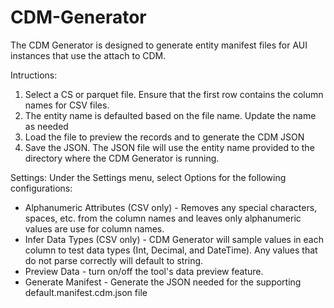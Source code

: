 # CDM-Generator
The CDM Generator is designed to generate entity manifest files for AUI instances that use the attach to CDM. 

Intructions:
1) Select a CS or parquet file. Ensure that the first row contains the column names for CSV files.
2) The entity name is defaulted based on the file name. Update the name as needed
3) Load the file to preview the records and to generate the CDM JSON
4) Save the JSON. The JSON file will use the entity name provided to the directory where the CDM Generator is running.


Settings:
Under the Settings menu, select Options for the following configurations:
  - Alphanumeric Attributes (CSV only) - Removes any special characters, spaces, etc. from the column names and leaves only alphanumeric values are use for column names.
  - Infer Data Types (CSV only) - CDM Generator will sample values in each column to test data types (Int, Decimal, and DateTime). Any values that do not parse correctly will default to string.
  - Preview Data - turn on/off the tool's data preview feature.
  - Generate Manifest - Generate the JSON needed for the supporting default.manifest.cdm.json file
